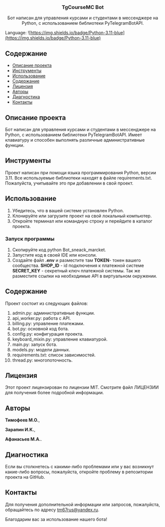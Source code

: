 <br/>
  <h3 align="center">TgCourseMC Bot</h3>

  <p align="center">
    Бот написан для управления курсами и студентами в мессенджере на Python, с использованием библиотеки PyTelegramBotAPI.
  </p>
</p>

Language: ![https://img.shields.io/badge/Python-3.11-blue](https://img.shields.io/badge/Python-3.11-blue)

## Содержание

* [Описание проекта](#Описание_проекта)
* [Инструменты](#Инструменты)
* [Использование](#Использование)
* [Содержание](#Содержание)
* [Лицензия](#Лицензия)
* [Авторы](#авторы)
* [Диагностика](#Диагностика)
* [Контакты](#Контакты)
  
## Описание проекта

 Бот написан для управления курсами и студентами в мессенджере на Python, с использованием библиотеки PyTelegramBotAPI. Имеет клавиатуру и способен выполнять различные административные функции.

## Инструменты

Проект написан при помощи языка программирования Python, версии 3.11.
Все используемые библиотеки находят в файле requirements.txt.
Пожалуйста, учитывайте это при добавлении в свой проект.

## Использование
1. Убедитесь, что в вашей системе установлен Python.
2. Клонируйте или загрузите проект на свой локальный компьютер.
3. Откройте терминал или командную строку и перейдите в каталог проекта.
   
### Запуск программы
1. Скопируйте код python Bot_sneack_marcket.
2. Запустите код в своей IDE или консоли.
3. Создайте файл **.env**  и разместите там **TOKEN**- 
	токен вашего сообщества. **SHOP_ID** - id подключения к платежной системе
  **SECRET_KEY** - секретный ключ платежной системы.
   Так же разместите ссылки на необходимые API в виртуальном окружении.
   
## Содержание

Проект состоит из следующих файлов:
1. admin.py: административные функции.
2. api_worker.py: работа с API.
3. billing.py: управление платежами.
4. bot.py: основной код бота.
5. config.py: конфигурация проекта.
6. keyboard_mixin.py: управление клавиатурой.
7. main.py: запуск бота.
8. models.py: модели данных.
9. requirements.txt: список зависимостей.
10. thread.py: многопоточность.

## Лицензия

Этот проект лицензирован по лицензии MIT. Смотрите файл ЛИЦЕНЗИИ для получения более подробной информации.

## Авторы

**Тимофеев М.О.**,

**Зарапин И.К.**,

**Афанасьев М.А.**.

## Диагностика
Если вы столкнетесь с какими-либо проблемами или у вас возникнут какие-либо вопросы, пожалуйста, откройте проблему в репозитории проекта на GitHub.

## Контакты
Для получения дополнительной информации или запросов, пожалуйста, обращайтесь по адресу tm67rus@yandex.ru.

Благодарим вас за использование нашего бота!
